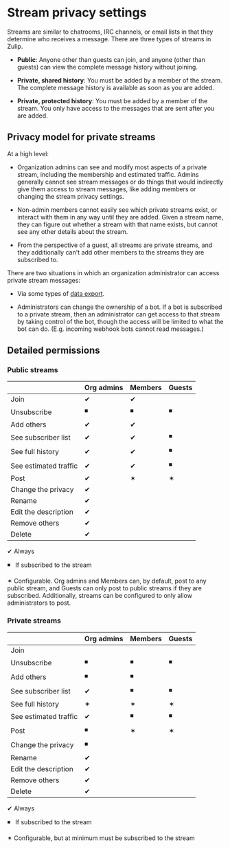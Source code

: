 # Stream privacy settings

Streams are similar to chatrooms, IRC channels, or email lists in that they
determine who receives a message. There are three types of streams in Zulip.

* **Public**: Anyone other than guests can join, and anyone (other than guests) can view the complete message
  history without joining.

* **Private, shared history**: You must be added by a member of the stream. The
  complete message history is available as soon as you are added.

* **Private, protected history**: You must be added by a member of the
  stream. You only have access to the messages that are sent after you are added.

## Privacy model for private streams

At a high level:

* Organization admins can see and modify most aspects of a private stream,
  including the membership and estimated traffic. Admins generally cannot see stream
  messages or do things that would indirectly give them access to stream
  messages, like adding members or changing the stream privacy settings.

* Non-admin members cannot easily see which private streams exist, or interact with
  them in any way until they are added. Given a stream name, they can figure
  out whether a stream with that name exists, but cannot see any other
  details about the stream.

* From the perspective of a guest, all streams are private streams, and they
  additionally can't add other members to the streams they are subscribed to.

There are two situations in which an organization administrator can access
private stream messages:

* Via some types of [data export](/help/export-your-organization).

* Administrators can change the ownership of a bot. If a bot is subscribed
  to a private stream, then an administrator can get access to that stream by
  taking control of the bot, though the access will be limited to what the
  bot can do. (E.g. incoming webhook bots cannot read messages.)

## Detailed permissions

### Public streams

|                       | Org admins | Members   | Guests
|---                    |---         |---        |---
| Join                  | &#10004;   | &#10004;  |
| Unsubscribe           | &#9726;    | &#9726;   | &#9726;
| Add others            | &#10004;   | &#10004;  |
| See subscriber list   | &#10004;   | &#10004;  | &#9726;
| See full history      | &#10004;   | &#10004;  | &#9726;
| See estimated traffic | &#10004;   | &#10004;  | &#9726;
| Post                  | &#10004;   | &#10038;  | &#10038;
| Change the privacy    | &#10004;   |           |
| Rename                | &#10004;   |           |
| Edit the description  | &#10004;   |           |
| Remove others         | &#10004;   |           |
| Delete                | &#10004;   |           |

&#10004; Always

&#9726; &nbsp; If subscribed to the stream

&#10038; Configurable.  Org admins and Members can, by default, post to
any public stream, and Guests can only post to public streams if they
are subscribed.  Additionally, streams can be configured to only allow
administrators to post.


### Private streams


|                       | Org admins | Members   | Guests
|---                    |---         |---        |---
| Join                  |            |           |
| Unsubscribe           | &#9726;    | &#9726;   | &#9726;
| Add others            | &#9726;    | &#9726;   |
| See subscriber list   | &#10004;   | &#9726;   | &#9726;
| See full history      | &#10038;   | &#10038;  | &#10038;
| See estimated traffic | &#10004;   | &#9726;   | &#9726;
| Post                  | &#9726;    | &#10038;  | &#10038;
| Change the privacy    | &#9726;    |           |
| Rename                | &#10004;   |           |
| Edit the description  | &#10004;   |           |
| Remove others         | &#10004;   |           |
| Delete                | &#10004;   |           |

&#10004; Always

&#9726; &nbsp; If subscribed to the stream

&#10038; Configurable, but at minimum must be subscribed to the stream
